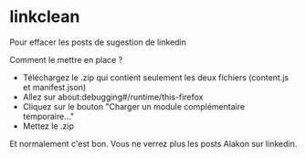 # linkclean
Pour effacer les posts de sugestion de linkedin

Comment le mettre en place ? 

* Téléchargez le .zip qui contient seulement les deux fichiers (content.js et manifest.json) 
* Allez sur about:debugging#/runtime/this-firefox
* Cliquez sur le bouton "Charger un module complémentaire temporaire…"
* Mettez le .zip 

Et normalement c'est bon. Vous ne verrez plus les posts Alakon sur linkedin.
